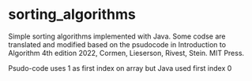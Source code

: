 # sorting_algorithms
Simple sorting algorithms implemented with Java. Some codse are translated and modified based on the psudocode 
in Introduction to Algorithm 4th edition 2022, Cormen, Lieserson, Rivest, Stein. MIT Press.

Psudo-code uses 1 as first index on array but Java used first index 0
